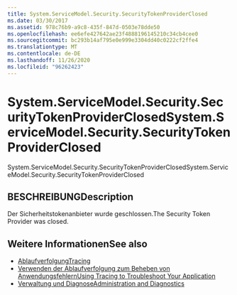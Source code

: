 ```yaml
---
title: System.ServiceModel.Security.SecurityTokenProviderClosed
ms.date: 03/30/2017
ms.assetid: 978c76b9-a9c8-435f-847d-0503e78dde50
ms.openlocfilehash: ee6efe427642ae23f4888196145210c34cb4cee0
ms.sourcegitcommit: bc293b14af795e0e999e3304dd40c0222cf2ffe4
ms.translationtype: MT
ms.contentlocale: de-DE
ms.lasthandoff: 11/26/2020
ms.locfileid: "96262423"
---
```

# <a name="systemservicemodelsecuritysecuritytokenproviderclosed"></a><span data-ttu-id="47f99-102">System.ServiceModel.Security.SecurityTokenProviderClosed</span><span class="sxs-lookup"><span data-stu-id="47f99-102">System.ServiceModel.Security.SecurityTokenProviderClosed</span></span>

<span data-ttu-id="47f99-103">System.ServiceModel.Security.SecurityTokenProviderClosed</span><span class="sxs-lookup"><span data-stu-id="47f99-103">System.ServiceModel.Security.SecurityTokenProviderClosed</span></span>  
  
## <a name="description"></a><span data-ttu-id="47f99-104">BESCHREIBUNG</span><span class="sxs-lookup"><span data-stu-id="47f99-104">Description</span></span>  

 <span data-ttu-id="47f99-105">Der Sicherheitstokenanbieter wurde geschlossen.</span><span class="sxs-lookup"><span data-stu-id="47f99-105">The Security Token Provider was closed.</span></span>  
  
## <a name="see-also"></a><span data-ttu-id="47f99-106">Weitere Informationen</span><span class="sxs-lookup"><span data-stu-id="47f99-106">See also</span></span>

- [<span data-ttu-id="47f99-107">Ablaufverfolgung</span><span class="sxs-lookup"><span data-stu-id="47f99-107">Tracing</span></span>](index.md)
- [<span data-ttu-id="47f99-108">Verwenden der Ablaufverfolgung zum Beheben von Anwendungsfehlern</span><span class="sxs-lookup"><span data-stu-id="47f99-108">Using Tracing to Troubleshoot Your Application</span></span>](using-tracing-to-troubleshoot-your-application.md)
- [<span data-ttu-id="47f99-109">Verwaltung und Diagnose</span><span class="sxs-lookup"><span data-stu-id="47f99-109">Administration and Diagnostics</span></span>](../index.md)
